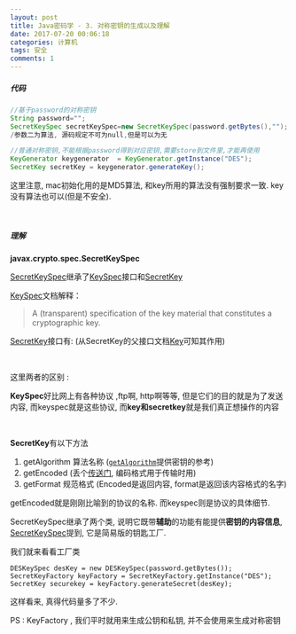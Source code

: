 ```yaml
---
layout: post
title: Java密码学 - 3. 对称密钥的生成以及理解
date: 2017-07-20 00:06:18
categories: 计算机
tags: 安全 
comments: 1
---
```




##### **代码**

```java
//基于password的对称密钥
String password="";
SecretKeySpec secretKeySpec=new SecretKeySpec(password.getBytes(),"");
/参数二为算法, 源码规定不可为null,但是可以为无
```
```java
//普通对称密钥,不能根据password得到对应密钥,需要store到文件里,才能再使用
KeyGenerator keygenerator  = KeyGenerator.getInstance("DES");
SecretKey secretKey = keygenerator.generateKey();
```

这里注意, mac初始化用的是MD5算法, 和key所用的算法没有强制要求一致. key没有算法也可以(但是不安全).

<br>

##### **理解**


**javax.crypto.spec.SecretKeySpec**



[SecretKeySpec](https://docs.oracle.com/javase/7/docs/api/javax/crypto/spec/SecretKeySpec.html)继承了[KeySpec](https://docs.oracle.com/javase/7/docs/api/java/security/spec/KeySpec.html)接口和[SecretKey](https://docs.oracle.com/javase/7/docs/api/javax/crypto/SecretKey.html)


[KeySpec](https://docs.oracle.com/javase/7/docs/api/java/security/spec/KeySpec.html)文档解释：

> A (transparent) specification of the key material that constitutes a cryptographic key.


[SecretKey](https://docs.oracle.com/javase/7/docs/api/javax/crypto/SecretKey.html)接口有:   (从SecretKey的父接口文档[Key](https://docs.oracle.com/javase/7/docs/api/java/security/Key.html)可知其作用)

<br>

这里两者的区别 :

**KeySpec**好比网上有各种协议 ,ftp啊, http啊等等, 但是它们的目的就是为了发送内容,  而keyspec就是这些协议, 而**key和secretkey**就是我们真正想操作的内容

<br>

**SecretKey**有以下方法

1. getAlgorithm 算法名称 ([`getAlgorithm`](https://docs.oracle.com/javase/7/docs/api/java/security/Key.html#getAlgorithm())提供密钥的参考)
2. getEncoded  (丢个[传送门](https://docs.oracle.com/javase/7/docs/api/java/security/Key.html), 编码格式用于传输时用)
3. getFormat 规范格式 (Encoded是返回内容, format是返回该内容格式的名字)

getEncoded就是刚刚比喻到的协议的名称. 而keyspec则是协议的具体细节.





SecretKeySpec继承了两个类, 说明它既带**辅助**的功能有能提供**密钥的内容信息**, [SecretKeySpec](https://docs.oracle.com/javase/7/docs/api/javax/crypto/spec/SecretKeySpec.html)提到, 它是简易版的钥匙工厂. 

我们就来看看工厂类

```
DESKeySpec desKey = new DESKeySpec(password.getBytes());
SecretKeyFactory keyFactory = SecretKeyFactory.getInstance("DES");
SecretKey securekey = keyFactory.generateSecret(desKey);
```

这样看来, 真得代码量多了不少.

PS : KeyFactory , 我们平时就用来生成公钥和私钥, 并不会使用来生成对称密钥




